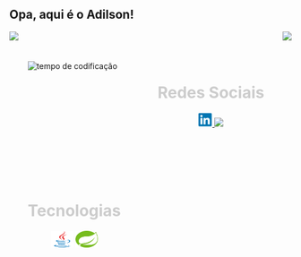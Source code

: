 ## Opa, aqui é o Adilson!

<div>
  <img height="180em" src="https://github-readme-stats.vercel.app/api?username=Adilson-Claro&show_icons=true&theme=dark&include_all_commits=true&count_private=true&bg_color=0d1117&text_color=ffffff&border_color=cccccc"/>
  <img align="right" height="150em" src="https://github-readme-stats.vercel.app/api/top-langs/?username=Adilson-Claro&layout=compact&langs_count=16&theme=dark&bg_color=0d1117&text_color=ffffff&border_color=cccccc"/>
</div>
<br>

<div align="center" style="display: flex; justify-content: space-around;"> 
  <div style="display: inline_block; text-align: center;"><br>
    <img align="left" height="250" alt="tempo de codificação" src="code.gif">
    <h1 style="color: #cccccc;">Tecnologias</h1>
    <img height="30" width="40" alt="ícone-java" src="https://raw.githubusercontent.com/devicons/devicon/master/icons/java/java-original.svg">
    <img height="30" width="40" alt="ícone-spring" src="https://raw.githubusercontent.com/devicons/devicon/master/icons/spring/spring-original.svg">
  </div>
    
  <div style="display: inline_block; text-align: center;"><br>
    <h1 style="color: #cccccc;">Redes Sociais</h1>
    <a href="https://www.linkedin.com/in/adilsonclaro/">
      <img width="25" src="https://github.com/devicons/devicon/raw/master/icons/linkedin/linkedin-original.svg" alt="LinkedIn">
    </a>
    <a href="https://www.instagram.com/adilson_claro/">
      <img width="25" src="https://upload.wikimedia.org/wikipedia/commons/a/a5/Instagram_icon.png">
    </a>
  </div>
</div>

</div>







